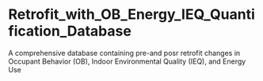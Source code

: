 # Retrofit_with_OB_Energy_IEQ_Quantification_Database
A comprehensive database containing pre-and posr retrofit changes in Occupant Behavior (OB), Indoor Environmental Quality (IEQ), and Energy Use
